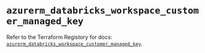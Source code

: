 # `azurerm_databricks_workspace_customer_managed_key`

Refer to the Terraform Registory for docs: [`azurerm_databricks_workspace_customer_managed_key`](https://www.terraform.io/docs/providers/azurerm/r/databricks_workspace_customer_managed_key).
